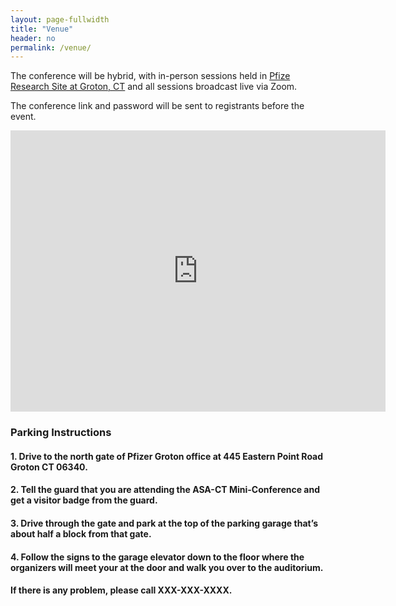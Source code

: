 ```yaml
---
layout: page-fullwidth
title: "Venue"
header: no
permalink: /venue/
---
```


The conference will be hybrid, with in-person sessions held in [Pfize Research Site at Groton, CT](https://www.pfizer.com/groton-connecticut) and all sessions broadcast live via Zoom.

The conference link and password will be sent to registrants before the event.



<iframe src="https://www.google.com/maps/embed?pb=!1m18!1m12!1m3!1d2995.7104978676857!2d-72.07875458426057!3d41.336908207085514!2m3!1f0!2f0!3f0!3m2!1i1024!2i768!4f13.1!3m3!1m2!1s0x89e60ee69db8b929%3A0x4c7b315bcf7f91!2s445%20Eastern%20Point%20Rd%2C%20Groton%2C%20CT%2006340!5e0!3m2!1sen!2sus!4v1675448130361!5m2!1sen!2sus" width="600" height="450" style="border:0;" allowfullscreen="" loading="lazy" referrerpolicy="no-referrer-when-downgrade"></iframe>

### Parking Instructions

#### 1. Drive to the north gate of Pfizer Groton office at 445 Eastern Point Road Groton CT 06340. 

#### 2. Tell the guard that you are attending the ASA-CT Mini-Conference and get a visitor badge from the guard. 

#### 3. Drive through the gate and park at the top of the parking garage that’s about half a block from that gate.  

#### 4. Follow the signs to the garage elevator down to the floor where the organizers will meet your at the door and walk you over to the auditorium.  

#### If there is any problem, please call XXX-XXX-XXXX. 

